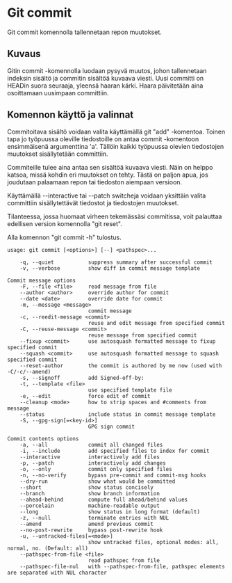 # Git commit

Git commit komennolla tallennetaan repon muutokset.

## Kuvaus

Gitin commit -komennolla luodaan pysyvä muutos, johon tallennetaan indeksin sisältö ja commitin sisältöä kuvaava viesti.
Uusi committi on HEADin suora seuraaja, yleensä haaran kärki. Haara päivitetään aina osoittamaan uusimpaan committiin.

## Komennon käyttö ja valinnat

Commitoitava sisältö voidaan valita käyttämällä git "add" -komentoa. Toinen tapa jo työpuussa oleville tiedostoille on antaa commit -komentoon ensimmäisenä argumenttina 'a'.
Tällöin kaikki työpuussa olevien tiedostojen muutokset sisällytetään committiin.

Commiteille tulee aina antaa sen sisältöä kuvaava viesti. 
Näin on helppo katsoa, missä kohdin eri muutokset on tehty. Tästä on paljon apua, jos joudutaan palaamaan repon tai tiedoston aiempaan versioon.

Käyttämällä --interactive tai --patch switcheja voidaan yksittäin valita committiin sisällytettävät tiedostot ja tiedostojen muutokset. 

Tilanteessa, jossa huomaat virheen tekemässäsi commitissa, voit palauttaa edellisen version komennolla "git reset".


Alla komennon "git commit -h" tulostus.
```
usage: git commit [<options>] [--] <pathspec>...

    -q, --quiet           suppress summary after successful commit
    -v, --verbose         show diff in commit message template

Commit message options
    -F, --file <file>     read message from file
    --author <author>     override author for commit
    --date <date>         override date for commit
    -m, --message <message>
                          commit message
    -c, --reedit-message <commit>
                          reuse and edit message from specified commit
    -C, --reuse-message <commit>
                          reuse message from specified commit
    --fixup <commit>      use autosquash formatted message to fixup specified commit
    --squash <commit>     use autosquash formatted message to squash specified commit
    --reset-author        the commit is authored by me now (used with -C/-c/--amend)
    -s, --signoff         add Signed-off-by:
    -t, --template <file>
                          use specified template file
    -e, --edit            force edit of commit
    --cleanup <mode>      how to strip spaces and #comments from message
    --status              include status in commit message template
    -S, --gpg-sign[=<key-id>]
                          GPG sign commit

Commit contents options
    -a, --all             commit all changed files
    -i, --include         add specified files to index for commit
    --interactive         interactively add files
    -p, --patch           interactively add changes
    -o, --only            commit only specified files
    -n, --no-verify       bypass pre-commit and commit-msg hooks
    --dry-run             show what would be committed
    --short               show status concisely
    --branch              show branch information
    --ahead-behind        compute full ahead/behind values
    --porcelain           machine-readable output
    --long                show status in long format (default)
    -z, --null            terminate entries with NUL
    --amend               amend previous commit
    --no-post-rewrite     bypass post-rewrite hook
    -u, --untracked-files[=<mode>]
                          show untracked files, optional modes: all, normal, no. (Default: all)
    --pathspec-from-file <file>
                          read pathspec from file
    --pathspec-file-nul   with --pathspec-from-file, pathspec elements are separated with NUL character
```

